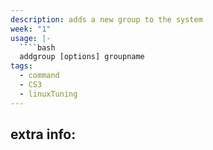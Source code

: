 ```yaml
---
description: adds a new group to the system
week: "1"
usage: |-
  ````bash
  addgroup [options] groupname
tags:
  - command
  - CS3
  - linuxTuning
---
```

## extra info:
